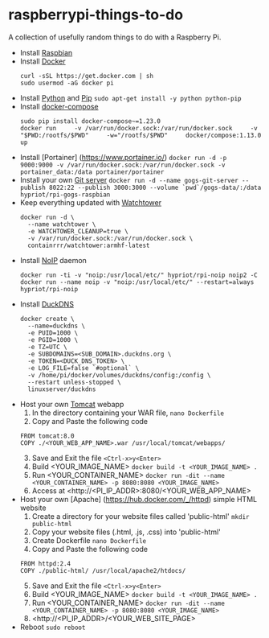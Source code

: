 raspberrypi-things-to-do
========================

A collection of usefully random things to do with a Raspberry Pi.

* Install [Raspbian](https://www.raspberrypi.org/downloads/raspbian/)
* Install [Docker](https://www.docker.com/)
    ```
    curl -sSL https://get.docker.com | sh
    sudo usermod -aG docker pi
    ```
* Install [Python](https://www.python.org/) and [Pip](https://www.pypa.io)
    `sudo apt-get install -y python python-pip`
* Install [docker-compose](https://docs.docker.com/compose/)
    ```
    sudo pip install docker-compose~=1.23.0
    docker run     -v /var/run/docker.sock:/var/run/docker.sock     -v "$PWD:/rootfs/$PWD"     -w="/rootfs/$PWD"     docker/compose:1.13.0 up
    ```
* Install [Portainer] (https://www.portainer.io/)
    `docker run -d -p 9000:9000 -v /var/run/docker.sock:/var/run/docker.sock -v portainer_data:/data portainer/portainer`
* Install your own [Git server](https://gogs.io/)
    ``docker run -d --name gogs-git-server --publish 8022:22 --publish 3000:3000 --volume `pwd`/gogs-data/:/data hypriot/rpi-gogs-raspbian``
* Keep everything updated with [Watchtower](https://containrrr.github.io/watchtower/)
    ```
    docker run -d \
      --name watchtower \
      -e WATCHTOWER_CLEANUP=true \
      -v /var/run/docker.sock:/var/run/docker.sock \
      containrrr/watchtower:armhf-latest
    ```
* Install [NoIP](https://www.noip.com/) daemon
    ```
    docker run -ti -v "noip:/usr/local/etc/" hypriot/rpi-noip noip2 -C
    docker run --name noip -v "noip:/usr/local/etc/" --restart=always hypriot/rpi-noip
    ```
* Install [DuckDNS](https://www.duckdns.org/)
    ```
    docker create \
      --name=duckdns \
      -e PUID=1000 \
      -e PGID=1000 \
      -e TZ=UTC \
      -e SUBDOMAINS=<SUB_DOMAIN>.duckdns.org \
      -e TOKEN=<DUCK_DNS_TOKEN> \
      -e LOG_FILE=false `#optional` \
      -v /home/pi/docker/volumes/duckdns/config:/config \
      --restart unless-stopped \
      linuxserver/duckdns
    ```
* Host your own [Tomcat](https://hub.docker.com/_/tomcat) webapp
    1. In the directory containing your WAR file,
    `nano Dockerfile`
    2. Copy and Paste the following code
    ```
    FROM tomcat:8.0
    COPY ./<YOUR_WEB_APP_NAME>.war /usr/local/tomcat/webapps/
    ```
    3. Save and Exit the file `<Ctrl-x>y<Enter>`
    4. Build <YOUR_IMAGE_NAME>
    `docker build -t <YOUR_IMAGE_NAME> .`
    5. Run <YOUR_CONTAINER_NAME>
    `docker run -dit --name <YOUR_CONTAINER_NAME> -p 8080:8080 <YOUR_IMAGE_NAME>`
    6. Access at <http://<PI_IP_ADDR>:8080/<YOUR_WEB_APP_NAME>
* Host your own [Apache] (https://hub.docker.com/_/httpd) simple HTML website
    1. Create a directory for your website files called 'public-html'
    `mkdir public-html`
    2. Copy your website files (.html, .js, .css) into 'public-html'
    3. Create Dockerfile
    `nano Dockerfile`
    4. Copy and Paste the following code
    ```
    FROM httpd:2.4
    COPY ./public-html/ /usr/local/apache2/htdocs/
    ```
    5. Save and Exit the file `<Ctrl-x>y<Enter>`
    6. Build <YOUR_IMAGE_NAME>
    `docker build -t <YOUR_IMAGE_NAME> .`
    7. Run <YOUR_CONTAINER_NAME>
    `docker run -dit --name <YOUR_CONTAINER_NAME> -p 8080:8080 <YOUR_IMAGE_NAME>`
    8. <http://<PI_IP_ADDR>/<YOUR_WEB_SITE_PAGE>
* Reboot
    `sudo reboot`
